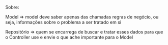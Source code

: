 Sobre:

Model => model deve saber apenas das chamadas regras de negócio, ou seja, informações sobre o problema a ser tratado em si

Repositório => quem se encarrega de buscar e tratar esses dados para que o Controller use e envie o que ache importante para o Model
